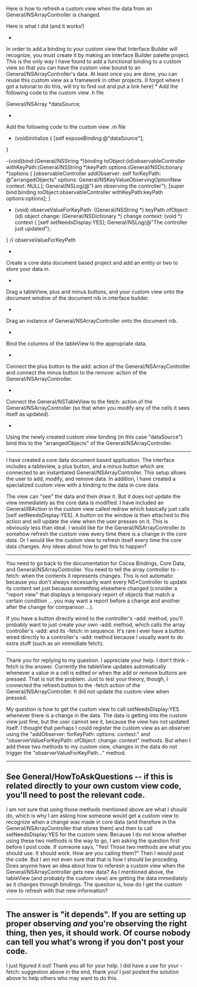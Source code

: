 Here is how to refresh a custom view when the data from an General/NSArrayController is changed.

Here is what I did (and it works!)


*
In order to add a binding to your custom view that Interface Builder will recognize, you must create it by making an Interface Builder palette project.  This is the only way I have found to add a functional binding to a custom view so that you can have the custom view bound to an General/NSArrayController's data.  At least once you are done, you can reuse this custom view as a framework in other projects. (I forgot where I got a tutorial to do this, will try to find out and put a link here)
*
Add the following code to the custom view .h file
    
General/NSArray *dataSource;

*
Add the following code to the custom view .m file
    
+ (void)initialize {
    [self exposeBinding:@"dataSource"];

}

-(void)bind:(General/NSString *)binding
			toObject:(id)observableController
			withKeyPath:(General/NSString *)keyPath
			options:(General/NSDictionary *)options
{
	[observableController addObserver: self
					forKeyPath: @"arrangedObjects"
					options: General/NSKeyValueObservingOptionNew
					context: NULL];
	General/NSLog(@"I am observing the controller");
	[super	bind:binding
			toObject:observableController
			withKeyPath:keyPath
			options:options];
}

- (void) observeValueForKeyPath: (General/NSString *) keyPath
                       ofObject: (id) object
                         change: (General/NSDictionary *) change
                        context: (void *) context
{
	[self setNeedsDisplay:YES];
	General/NSLog(@"The controller just updated");

} // observeValueForKeyPath

*
Create a core data document based project and add an entity or two to store your data in.

*
Drag a tableView, plus and minus buttons, and your custom view onto the document window of the document nib in interface builder.

*
Drag an instance of General/NSArrayController onto the document nib.

*
Bind the columns of the tableView to the appropriate data.

*
Connect the plus button to the add: action of the General/NSArrayController and connect the minus button to the remove: action of the General/NSArrayController.

*
Connect the General/NSTableView to the fetch: action of the General/NSArrayController (so that when you modify any of the cells it sees itself as updated).

*
Using the newly created custom view binding (in this case "dataSource") bind this to the "arrangedObjects" of the General/NSArrayController.




----
I have created a core data document based application.  The interface includes a tableview, a plus button, and a minus button which are connected to an instantiated General/NSArrayController.  This setup allows the user to add, modify, and remove data.  In addition, I have created a specialized custom view with a binding to the data in core data.

The view can "see" the data and then draw it.  But it does not update the view immediately as the core data is modified.  I have included an General/IBAction in the custom view called redraw which basically just calls [self setNeedsDisplay:YES].  A button on the window is then attached to this action and will update the view when the user presses on it.  This is obviously less than ideal.  I would like for the General/NSArrayController to somehow refresh the custom view every time there is a change in the core data.  Or I would like the custom view to refresh itself every time the core data changes.  Any ideas about how to get this to happen?

----

You need to go back to the documentation for Cocoa Bindings, Core Data, and General/NSArrayController. You need to tell the array controller to -fetch: when the contents it represents changes. This is not automatic because you don't always necessarily want every NS*Controller to update its content set just because something elsewhere changed (consider a "report view" that displays a temporary report of objects that match a certain condition ... you may want a report before a change and another after the change for comparison ...). 

If you have a button directly wired to the controller's -add: method, you'll probably want to just create your own -add: method, which calls the array controller's -add: and its -fetch: in sequence. It's rare I ever have a button wired directly to a controller's -add: method because I usually want to do extra stuff (such as an immediate fetch).

----
Thank you for replying to my question.  I appreciate your help.  I don't think -fetch is the answer.  Currently the tableView updates automatically whenever a value in a cell is edited or when the add or remove buttons are pressed.  That is not the problem.  Just to test your theory, though, I connected the refresh button to the -fetch action of the General/NSArrayController.  It did not update the custom view when pressed.

My question is how to get the custom view to call setNeedsDisplay:YES whenever there is a change in the data.  The data is getting into the custom view just fine, but the user cannot see it, because the view has not updated itself.  I thought that perhaps I could register the custom view as an observer using the "addObserver: forKeyPath: options: context:" and "observerValueForKeyPath: ofObject: change: context" methods.  But when I add these two methods to my custom view, changes in the data do not trigger the "observerValueForKeyPath..." method.

----

See General/HowToAskQuestions -- if this is related directly to your own custom view code, you'll need to post the relevant code.
----
I am not sure that using those methods mentioned above are what I should do, which is why I am asking how someone would get a custom view to recognize when a change was made in core data (and therefore in the General/NSArrayController that stores them) and then to call setNeedsDisplay:YES for the custom view.  Because I do not know whether using these two methods is the way to go, I am asking the question first before I post code.  If someone says, "Yes!  Those two methods are what you should use.  It should work.  How are you calling them?"  Then I would post the code.  But I am not even sure that that is how I should be proceding.  Does anyone have an idea about how to referesh a custom view when the General/NSArrayController gets new data?  As I mentioned above, the tableView (and probably the custom view) are getting the data immediately as it changes through bindings.  The question is, how do I get the custom view to refresh with that new information?

----

The answer is "it depends". If you are setting up proper observing *and* you're observing the right thing, then yes, it should work. Of course nobody can tell you what's wrong if you don't **post your code**.
----
I just figured it out!  Thank you all for your help.  I did have a use for your -fetch: suggestion above in the end, thank you!  I just posted the solution above to help others who may want to do this.